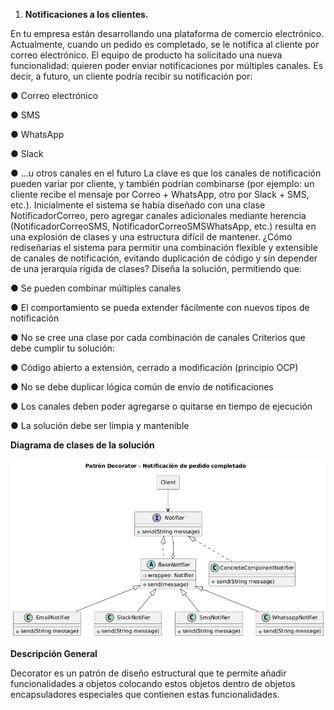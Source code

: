 1. **Notificaciones a los clientes.**

En tu empresa están desarrollando una plataforma de comercio electrónico. Actualmente, cuando un pedido es completado, se le notifica al cliente por correo electrónico.
El equipo de producto ha solicitado una nueva funcionalidad: quieren poder enviar notificaciones por múltiples canales. Es decir, a futuro, un cliente podría recibir su notificación por:

● Correo electrónico

● SMS

● WhatsApp

● Slack

● ...u otros canales en el futuro
La clave es que los canales de notificación pueden variar por cliente, y también podrían combinarse (por ejemplo: un cliente recibe el mensaje por Correo + WhatsApp, otro por Slack + SMS, etc.).
Inicialmente el sistema se había diseñado con una clase NotificadorCorreo, pero agregar canales adicionales mediante herencia (NotificadorCorreoSMS, NotificadorCorreoSMSWhatsApp, etc.) resulta en una explosión de clases y una estructura difícil de mantener.
¿Cómo rediseñarías el sistema para permitir una combinación flexible y extensible de canales de notificación, evitando duplicación de código y sin depender de una jerarquía rígida de clases?
Diseña la solución, permitiendo que:

● Se pueden combinar múltiples canales

● El comportamiento se pueda extender fácilmente con nuevos tipos de notificación

● No se cree una clase por cada combinación de canales
Criterios que debe cumplir tu solución:

● Código abierto a extensión, cerrado a modificación (principio OCP)

● No se debe duplicar lógica común de envío de notificaciones

● Los canales deben poder agregarse o quitarse en tiempo de ejecución

● La solución debe ser limpia y mantenible

**Diagrama de clases de la solución**

![image](./diagram_clases.png)

 

**Descripción General**

Decorator es un patrón de diseño estructural que te permite añadir funcionalidades a objetos colocando estos objetos dentro de objetos encapsuladores especiales que contienen estas funcionalidades.